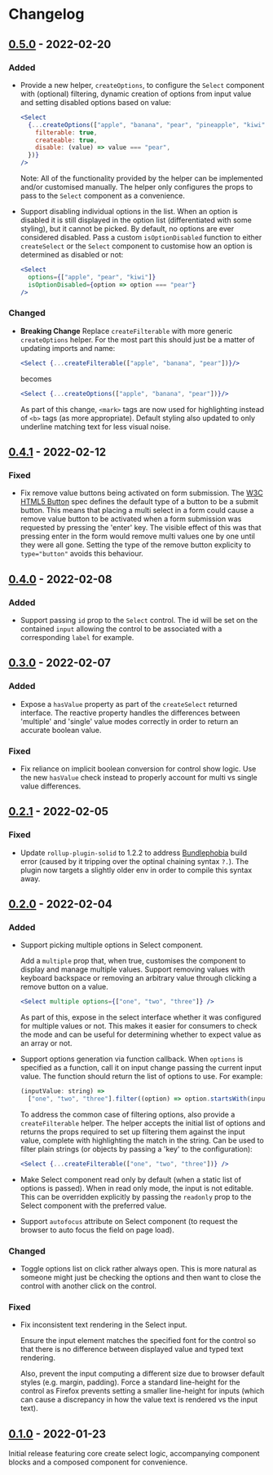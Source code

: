 # Changelog

## [0.5.0] - 2022-02-20

### Added

- Provide a new helper, `createOptions`, to configure the `Select` component
  with (optional) filtering, dynamic creation of options from input value and
  setting disabled options based on value:

  ```jsx
  <Select
    {...createOptions(["apple", "banana", "pear", "pineapple", "kiwi"], {
      filterable: true,
      createable: true,
      disable: (value) => value === "pear",
    })}
  />
  ```

  Note: All of the functionality provided by the helper can be implemented
  and/or customised manually. The helper only configures the props to pass to
  the `Select` component as a convenience.

- Support disabling individual options in the list. When an option is disabled
  it is still displayed in the option list (differentiated with some styling),
  but it cannot be picked. By default, no options are ever considered disabled.
  Pass a custom `isOptionDisabled` function to either `createSelect` or the
  `Select` component to customise how an option is determined as disabled or
  not:

  ```jsx
  <Select
    options={["apple", "pear", "kiwi"]}
    isOptionDisabled={option => option === "pear"}
  />
  ```

### Changed

- **Breaking Change** Replace `createFilterable` with more generic
  `createOptions` helper. For the most part this should just be a matter of
  updating imports and name:

  ```jsx
  <Select {...createFilterable(["apple", "banana", "pear"])}/>
  ```

  becomes

  ```jsx
  <Select {...createOptions(["apple", "banana", "pear"])}/>
  ```

  As part of this change, `<mark>` tags are now used for highlighting instead of
  `<b>` tags (as more appropriate). Default styling also updated to only
  underline matching text for less visual noise.

## [0.4.1] - 2022-02-12

### Fixed

- Fix remove value buttons being activated on form submission. The [W3C HTML5
  Button](https://www.w3.org/TR/2011/WD-html5-20110525/the-button-element.html)
  spec defines the default type of a button to be a submit button. This means
  that placing a multi select in a form could cause a remove value button to be
  activated when a form submission was requested by pressing the 'enter' key.
  The visible effect of this was that pressing enter in the form would remove
  multi values one by one until they were all gone. Setting the type of the
  remove button explicity to `type="button"` avoids this behaviour.

## [0.4.0] - 2022-02-08

### Added

- Support passing `id` prop to the `Select` control. The id will be set on the
  contained `input` allowing the control to be associated with a corresponding
  `label` for example.

## [0.3.0] - 2022-02-07

### Added

- Expose a `hasValue` property as part of the `createSelect` returned interface.
  The reactive property handles the differences between 'multiple' and 'single'
  value modes correctly in order to return an accurate boolean value.

### Fixed

- Fix reliance on implicit boolean conversion for control show logic. Use the
  new `hasValue` check instead to properly account for multi vs single value
  differences.

## [0.2.1] - 2022-02-05

### Fixed

- Update `rollup-plugin-solid` to 1.2.2 to address
  [Bundlephobia](bundlephobia.com) build error (caused by it tripping over the
  optinal chaining syntax `?.`). The plugin now targets a slightly older env in
  order to compile this syntax away.

## [0.2.0] - 2022-02-04

### Added

- Support picking multiple options in Select component.

  Add a `multiple` prop that, when true, customises the component to display and
  manage multiple values. Support removing values with keyboard backspace or
  removing an arbitrary value through clicking a remove button on a value.

  ```jsx
  <Select multiple options={["one", "two", "three"]} />
  ```

  As part of this, expose in the select interface whether it was configured for
  multiple values or not. This makes it easier for consumers to check the mode
  and can be useful for determining whether to expect value as an array or not.

- Support options generation via function callback. When `options` is specified
  as a function, call it on input change passing the current input value. The
  function should return the list of options to use. For example:

  ```js
  (inputValue: string) =>
    ["one", "two", "three"].filter((option) => option.startsWith(inputValue));
  ```

  To address the common case of filtering options, also provide a
  `createFilterable` helper. The helper accepts the initial list of options and
  returns the props required to set up filtering them against the input value,
  complete with highlighting the match in the string. Can be used to filter
  plain strings (or objects by passing a 'key' to the configuration):

  ```jsx
  <Select {...createFilterable(["one", "two", "three"])} />
  ```

- Make Select component read only by default (when a static list of options is
  passed). When in read only mode, the input is not editable. This can be
  overridden explicitly by passing the `readonly` prop to the Select component
  with the preferred value.

- Support `autofocus` attribute on Select component (to request the browser to
  auto focus the field on page load).

### Changed

- Toggle options list on click rather always open. This is more natural as
  someone might just be checking the options and then want to close the control
  with another click on the control.

### Fixed

- Fix inconsistent text rendering in the Select input.

  Ensure the input element matches the specified font for the control so that
  there is no difference between displayed value and typed text rendering.

  Also, prevent the input computing a different size due to browser default
  styles (e.g. margin, padding). Force a standard line-height for the control
  as Firefox prevents setting a smaller line-height for inputs (which can cause
  a discrepancy in how the value text is rendered vs the input text).

## [0.1.0] - 2022-01-23

Initial release featuring core create select logic, accompanying component
blocks and a composed component for convenience.

<!-- prettier-ignore -->
[Unreleased]: https://github.com/thisbeyond/solid-select/compare/0.5.0...HEAD

[0.5.0]: https://github.com/thisbeyond/solid-select/compare/0.4.1...0.5.0
[0.4.1]: https://github.com/thisbeyond/solid-select/compare/0.4.0...0.4.1
[0.4.0]: https://github.com/thisbeyond/solid-select/compare/0.3.0...0.4.0
[0.3.0]: https://github.com/thisbeyond/solid-select/compare/0.2.1...0.3.0
[0.2.1]: https://github.com/thisbeyond/solid-select/compare/0.2.0...0.2.1
[0.2.0]: https://github.com/thisbeyond/solid-select/compare/0.1.0...0.2.0
[0.1.0]: https://github.com/thisbeyond/solid-select/compare/null...0.1.0
